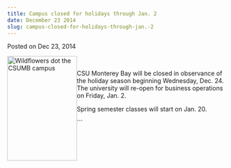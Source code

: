 ```yaml
---
title: Campus closed for holidays through Jan. 2
date: December 23 2014
slug: campus-closed-for-holidays-through-jan.-2
---
```


 
<span class="date">Posted on Dec 23, 2014 </span>
<p>
  <img
    alt="Wildflowers dot the CSUMB campus"
    src="https://news.csumb.edu/sites/default/files/65/attachments/news/images/flower.jpg"
    style="float:left; width:160px; height:240px"
  />
</p>
<p>&#xA0;</p>
<p>
  CSU Monterey Bay will be closed in observance of the holiday season beginning
  Wednesday, Dec. 24. The university will re-open for business operations on
  Friday, Jan. 2.
</p>
<p>Spring semester classes will start on Jan. 20.</p>
```
